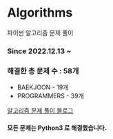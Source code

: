 # Algorithms
파이썬 알고리즘 문제 풀이
### Since 2022.12.13 ~
### 해결한 총 문제 수 : 58개
- BAEKJOON - 19개
- PROGRAMMERS - 39개

[알고리즘 문제 풀이 블로그](https://monzheld.tistory.com/category/%E2%8C%A8%EF%B8%8F%20Algorithms)
#### 모든 문제는 Python3 로 해결했습니다.
